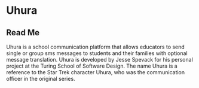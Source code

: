 # Uhura

## Read Me

Uhura is a school communication platform that allows educators to send single or group sms messages to students and their families with optional message translation. Uhura is developed by Jesse Spevack for his personal project at the Turing School of Software Design. The name Uhura is a reference to the Star Trek character Uhura, who was the communication officer in the original series.
